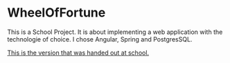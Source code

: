# WheelOfFortune
This is a School Project. It is about implementing a web application with the technologie of choice. I chose Angular, Spring and PostgresSQL.

[This is the version that was handed out at school.](https://github.com/M1chaCH/WheelOfFortune/tree/release-v1.1)
